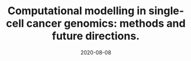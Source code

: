 ---
authors: Zhang, Allen W; <b>Campbell, Kieran R</b>
date: '2020-08-08'
journal: Physical biology
paper_url: https://doi.org/10.1088/1478-3975/abacfe
title: 'Computational modelling in single-cell cancer genomics: methods and future
  directions.'
---
